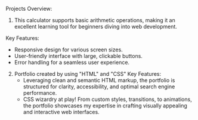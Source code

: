 Projects Overview:
1) This calculator supports basic arithmetic operations, making it an excellent learning tool for beginners diving into web development.

  Key Features:
   * Responsive design for various screen sizes.
   * User-friendly interface with large, clickable buttons.
   * Error handling for a seamless user experience.
     
2) Portfolio created by using "HTML" and "CSS"
   Key Features:
     * Leveraging clean and semantic HTML markup, the portfolio is structured for clarity, accessibility, and optimal search engine performance.
     * CSS wizardry at play! From custom styles, transitions, to animations, the portfolio showcases my expertise in crafting visually appealing and interactive web interfaces.

